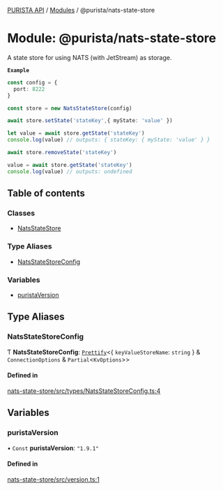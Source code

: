 [PURISTA API](../README.md) / [Modules](../modules.md) / @purista/nats-state-store

# Module: @purista/nats-state-store

A state store for using NATS (with JetStream) as storage.

**`Example`**

```typescript
const config = {
  port: 8222
}

const store = new NatsStateStore(config)

await store.setState('stateKey',{ myState: 'value' })

let value = await store.getState('stateKey')
console.log(value) // outputs: { stateKey: { myState: 'value' } }

await store.removeState('stateKey')

value = await store.getState('stateKey')
console.log(value) // outputs: undefined

```

## Table of contents

### Classes

- [NatsStateStore](../classes/purista_nats_state_store.NatsStateStore.md)

### Type Aliases

- [NatsStateStoreConfig](purista_nats_state_store.md#natsstatestoreconfig)

### Variables

- [puristaVersion](purista_nats_state_store.md#puristaversion)

## Type Aliases

### NatsStateStoreConfig

Ƭ **NatsStateStoreConfig**: [`Prettify`](purista_core.md#prettify)\<\{ `keyValueStoreName`: `string`  } & `ConnectionOptions` & `Partial`\<`KvOptions`\>\>

#### Defined in

[nats-state-store/src/types/NatsStateStoreConfig.ts:4](https://github.com/sebastianwessel/purista/blob/master/packages/nats-state-store/src/types/NatsStateStoreConfig.ts#L4)

## Variables

### puristaVersion

• `Const` **puristaVersion**: ``"1.9.1"``

#### Defined in

[nats-state-store/src/version.ts:1](https://github.com/sebastianwessel/purista/blob/master/packages/nats-state-store/src/version.ts#L1)
